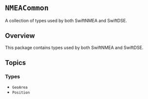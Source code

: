 # ``NMEACommon``

A collection of types used by both SwiftNMEA and SwiftDSE.

## Overview

This package contains types used by both SwiftNMEA and SwiftDSE.

## Topics

### Types

- ``GeoArea``
- ``Position``
